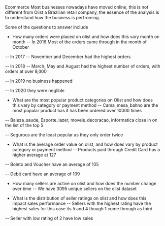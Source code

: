 Ecommerce
Most businesses nowadays have moved online, this is not different from Olist a Brazilian retail company, the essence of the analysis is to understand how the business is perfroming.

Some of the questions to answer include

* How many orders were placed on olist and how does this vary month on month
-- In 2016 Most of the orders came through in the month of October

-- In 2017 -- November and December had the highest orders

-- In 2018 -- March, May and August had the highest number of orders, with orders at over 8,000

-- In 2019 no business happened

-- In 2020 they were neglible

* What are the most popular product categories on Olist and how does this vary by category or payment method
-- Cama_mesa_bahno are the most popular product has it has been ordered over 10000 times

-- Baleza_saude, Esporte_lazer, moveis_decoracao, informatica close in on the list of the top 5

-- Segurous are the least popular as they only order twice

* What is the average order value on olist, and how does vary by product category or payment method
-- Products paid through Credit Card has a higher average at 127

-- Boleto and Voucher have an average of 105

-- Debit card have an average of 109

* How many sellers are active on olist and how does the number change over time
-- We have 3095 unique sellers on the olist dataset

* What is the distribution of seller ratings on olist and how does this impact sales performance
-- Sellers with the highest rating have the highest sales for this case its 5 and 4 though 1 come through as third

-- Seller with low rating of 2 have low sales

